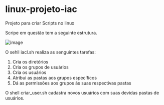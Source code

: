 # linux-projeto-iac  
Projeto para criar Scripts no linux  

Scripe em questão tem a seguinte estrutura.  

![image](https://user-images.githubusercontent.com/9766877/223122318-2fc90bfb-1d95-4c9e-ab07-552eee274cae.png)  

O sehll iacl.sh realiza as senguintes tarefas:  

1. Cria os diretórios  
3. Cria os grupos de usuários
4. Cria os usuários
5. Atribui as pastas aos grupos específicos
6. Dá as permissões aos grupos às suas respectivas pastas    

O shell criar_user.sh cadastra novos usuários com suas devidas pastas de usuários.

